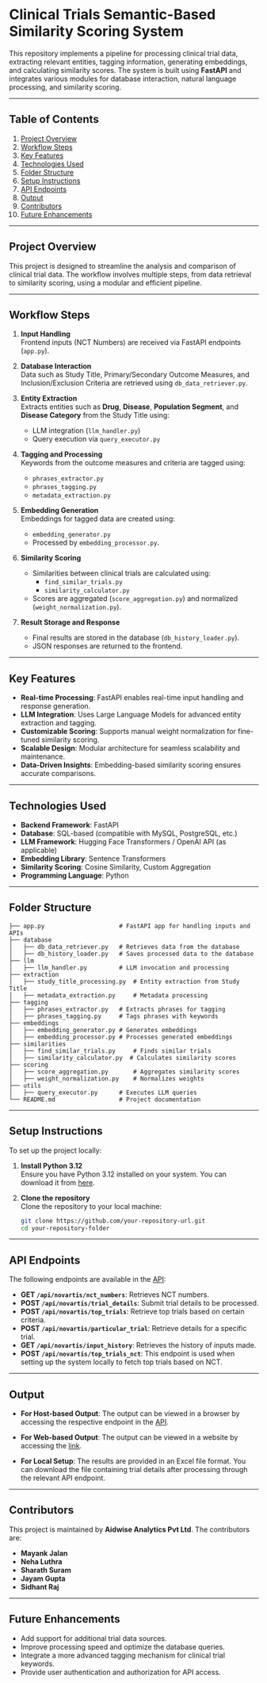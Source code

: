 # Clinical Trials Semantic-Based Similarity Scoring System

This repository implements a pipeline for processing clinical trial data, extracting relevant entities, tagging information, generating embeddings, and calculating similarity scores. The system is built using **FastAPI** and integrates various modules for database interaction, natural language processing, and similarity scoring.

---

## Table of Contents

1. [Project Overview](#project-overview) 
2. [Workflow Steps](#workflow-steps)
3. [Key Features](#key-features)  
4. [Technologies Used](#technologies-used)  
5. [Folder Structure](#folder-structure)  
6. [Setup Instructions](#setup-instructions)
7. [API Endpoints](#api-endpoints)  
8. [Output](#output)  
9. [Contributors](#contributors)  
10. [Future Enhancements](#future-enhancements)

---

## Project Overview

This project is designed to streamline the analysis and comparison of clinical trial data. The workflow involves multiple steps, from data retrieval to similarity scoring, using a modular and efficient pipeline.

---

## Workflow Steps

1. **Input Handling**  
   Frontend inputs (NCT Numbers) are received via FastAPI endpoints (`app.py`).

2. **Database Interaction**  
   Data such as Study Title, Primary/Secondary Outcome Measures, and Inclusion/Exclusion Criteria are retrieved using `db_data_retriever.py`.

3. **Entity Extraction**  
   Extracts entities such as **Drug**, **Disease**, **Population Segment**, and **Disease Category** from the Study Title using:
   - LLM integration (`llm_handler.py`)
   - Query execution via `query_executor.py`

4. **Tagging and Processing**  
   Keywords from the outcome measures and criteria are tagged using:  
   - `phrases_extractor.py`  
   - `phrases_tagging.py`  
   - `metadata_extraction.py`

5. **Embedding Generation**  
   Embeddings for tagged data are created using:
   - `embedding_generator.py`  
   - Processed by `embedding_processor.py`.

6. **Similarity Scoring**  
   - Similarities between clinical trials are calculated using:  
     - `find_similar_trials.py`  
     - `similarity_calculator.py`  
   - Scores are aggregated (`score_aggregation.py`) and normalized (`weight_normalization.py`).

7. **Result Storage and Response**  
   - Final results are stored in the database (`db_history_loader.py`).  
   - JSON responses are returned to the frontend.

---

## Key Features

- **Real-time Processing**: FastAPI enables real-time input handling and response generation.  
- **LLM Integration**: Uses Large Language Models for advanced entity extraction and tagging.  
- **Customizable Scoring**: Supports manual weight normalization for fine-tuned similarity scoring.  
- **Scalable Design**: Modular architecture for seamless scalability and maintenance.  
- **Data-Driven Insights**: Embedding-based similarity scoring ensures accurate comparisons.

---

## Technologies Used

- **Backend Framework**: FastAPI  
- **Database**: SQL-based (compatible with MySQL, PostgreSQL, etc.)  
- **LLM Framework**: Hugging Face Transformers / OpenAI API (as applicable)  
- **Embedding Library**: Sentence Transformers  
- **Similarity Scoring**: Cosine Similarity, Custom Aggregation  
- **Programming Language**: Python  

---

## Folder Structure

```plaintext
├── app.py                     # FastAPI app for handling inputs and APIs
├── database
│   ├── db_data_retriever.py   # Retrieves data from the database
│   ├── db_history_loader.py   # Saves processed data to the database
├── llm
│   ├── llm_handler.py         # LLM invocation and processing
├── extraction
│   ├── study_title_processing.py  # Entity extraction from Study Title
│   ├── metadata_extraction.py     # Metadata processing
├── tagging
│   ├── phrases_extractor.py   # Extracts phrases for tagging
│   ├── phrases_tagging.py     # Tags phrases with keywords
├── embeddings
│   ├── embedding_generator.py # Generates embeddings
│   ├── embedding_processor.py # Processes generated embeddings
├── similarities
│   ├── find_similar_trials.py     # Finds similar trials
│   ├── similarity_calculator.py  # Calculates similarity scores
├── scoring
│   ├── score_aggregation.py       # Aggregates similarity scores
│   ├── weight_normalization.py    # Normalizes weights
├── utils
│   ├── query_executor.py      # Executes LLM queries
└── README.md                  # Project documentation
```
---

## Setup Instructions
To set up the project locally:

1. **Install Python 3.12**  
   Ensure you have Python 3.12 installed on your system. You can download it from [here](https://www.python.org/downloads/release/python-3120/).

2. **Clone the repository**  
   Clone the repository to your local machine:
   ```bash
   git clone https://github.com/your-repository-url.git
   cd your-repository-folder

---

## API Endpoints
The following endpoints are available in the [API](https://api.novartis-backend.aidwise.in/):

- **GET `/api/novartis/nct_numbers`**: Retrieves NCT numbers.
- **POST `/api/novartis/trial_details`**: Submit trial details to be processed.
- **POST `/api/novartis/top_trials`**: Retrieve top trials based on certain criteria.
- **POST `/api/novartis/particular_trial`**: Retrieve details for a specific trial.
- **GET `/api/novartis/input_history`**: Retrieves the history of inputs made.
- **POST `/api/novartis/top_trials_nct`**: This endpoint is used when setting up the system locally to fetch top trials based on NCT.

---

## Output
- **For Host-based Output**: The output can be viewed in a browser by accessing the respective endpoint in the [API](https://api.novartis-backend.aidwise.in/).

- **For Web-based Output**: The output can be viewed in a website by accessing the [link](https://novartis.aidwise.in/).
  
- **For Local Setup**: The results are provided in an Excel file format. You can download the file containing trial details after processing through the relevant API endpoint.

---

## Contributors
This project is maintained by **Aidwise Analytics Pvt Ltd**. The contributors are:
- **Mayank Jalan**
- **Neha Luthra**
- **Sharath Suram**
- **Jayam Gupta**
- **Sidhant Raj**

----

## Future Enhancements
- Add support for additional trial data sources.
- Improve processing speed and optimize the database queries.
- Integrate a more advanced tagging mechanism for clinical trial keywords.
- Provide user authentication and authorization for API access.
